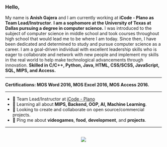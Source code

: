 ### Hello,
My name is **Anish Gajera** and I am currently working at **iCode - Plano as Team Lead/Instructor**. **I am a sophomore at the University of Texas at Dallas pursuing a degree in computer science.** I was introduced to the subject of computer science in middle school and took courses throughout high school that would lead me to be where I am today. Since then, I have been dedicated and determined to study and pursue computer science as a career. I am a goal-driven individual with excellent leadership skills who is eager to collaborate and network with new people and implement my skills in the real world to help make technological advancements through innovation. **Skilled in C/C++, Python, Java, HTML, CSS/SCSS, JavaScript, SQL, MIPS, and Access.**
** **
**Certifications: MOS Word 2016, MOS Excel 2016, MOS Access 2016.**

---
- 🚀 Team Lead/Instructor at [iCode - Plano](https://icodeschool.com/plano109/)
- 📖 Learning all about **MIPS, Backend, OOP, AI, Machine Learning**.
- 🤝 Looking to create and collaborate on open source/commercial projects.
- 💬 Ping me about **videogames**, **food**, **development**, and **projects**.

---
<p align="center"><br />
  <a href="https://www.linkedin.com/in/anishgajera/">
    <img src="https://img.shields.io/badge/LinkedIn-anishgajera-2867B2">
</p>
